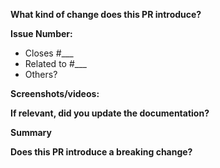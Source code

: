 
<!-- In order to keep off topic discussion to a minimum, it helps if the "work to be done" is already agreed on. -->
<!-- Ideally, a GitHub Issue with the label `Status: Consensus` will have been concluded, and linked to in this PR. -->
<!--
Thanks for submitting a pull request! Please provide enough information so that others can review your pull request.
-->

**What kind of change does this PR introduce?**

<!-- E.g. a bugfix, feature, refactoring, etc… -->

**Issue Number:**
<!-- Pick one of the below options.  Please remove those which don't apply. -->
-  Closes #___ <!-- Replace ___ with the issue number this PR resolves -->
-  Related to #___ <!-- Use when the PR doesn't completely resolve an issue -->
-  Others? <!-- Add any additional notes or references here -->


**Screenshots/videos:**

<!--Add screenshots or videos wherever possible.-->

**If relevant, did you update the documentation?**

<!--Add link to it-->

**Summary**

<!-- Explain the motivation for making this change. What existing problem does the pull request solve? -->
<!-- Try to link to an open issue for more information. -->

**Does this PR introduce a breaking change?**

<!-- If this PR introduces a breaking change, please describe the impact and a migration path for existing applications. -->

